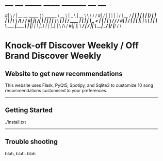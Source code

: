 # __    __                                                 ____    ____   ______  __          __ 
#|  \  /  |  __    __    _____  ( )   ______              / __ \  |  _ \  |  __ \ \ \        / / 
#|   \/   | | |   | |   /   __| __   /   ___|            | |  | | | |_) | | |  | | \ \  /\  / / 
#| |\  /| | | |   | |   \  \    | | |  /        ____     | |  | | |  _ <  | |  | |  \ \/  \/ / 
#| | \/ | | | |___| |  __\  \   | | |  \ ___   |____|    | |__| | | |_) | | |__| |   \  /\  / 
#|_|    |_| \ ______/ | ____/   |_|  \ _____|             \____/  |____/  |_____/     \/  \/

                                

# Knock-off Discover Weekly / Off Brand Discover Weekly
## Website to get new recommendations

This website uses Flask, PyQt5, Spotipy, and Sqlite3 to customize 10 song recommendations customised to your preferences.  

___

## Getting Started

./install.txt

___

## Trouble shooting

blah, blah. blah
